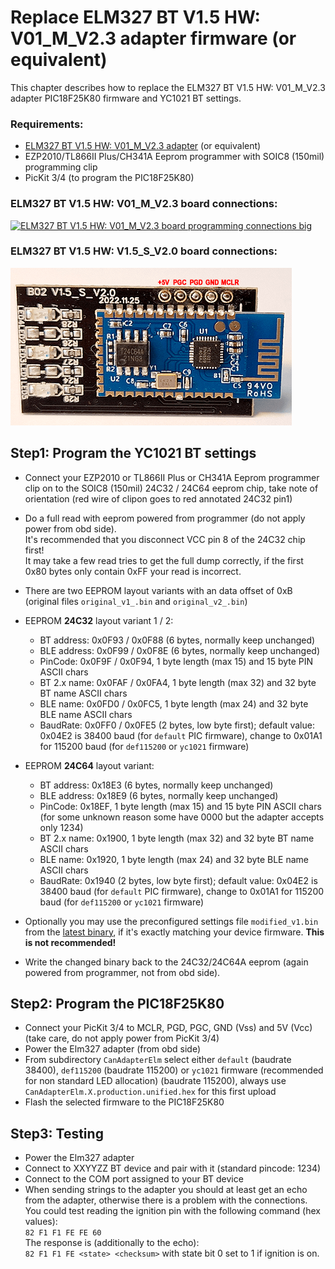 # Replace ELM327 BT V1.5 HW: V01_M_V2.3 adapter firmware (or equivalent)

This chapter describes how to replace the ELM327 BT V1.5 HW: V01_M_V2.3 adapter PIC18F25K80 firmware and YC1021 BT settings.  

### Requirements:

* [ELM327 BT V1.5 HW: V01_M_V2.3 adapter](https://www.aliexpress.com/item/New-OBDII-Diagnostic-Interface-Super-ELM327-Bluetooth-V1-5-Hardware-PIC18F25K80-Chip-1PCB-Board-ELM-327/32846998449.html) (or equivalent)
* EZP2010/TL866II Plus/CH341A Eeprom programmer with SOIC8 (150mil) programming clip
* PicKit 3/4 (to program the PIC18F25K80)

### ELM327 BT V1.5 HW: V01_M_V2.3 board connections:

[![ELM327 BT V1.5 HW: V01_M_V2.3 board programming connections big](elm327_BT_annotated_24c32_and_pic18f25k80_prog_connections_Small.png "ELM327 BT V1.5 HW: V01_M_V2.3 board programming connections")](elm327_BT_annotated_24c32_and_pic18f25k80_prog_connections_Big.png)

### ELM327 BT V1.5 HW: V1.5_S_V2.0 board connections:
[![ELM327 BT V1.5 HW: V1.5_S_V2.0 board programming connections big](elm327_BT_annotated_24c64_and_V1.5_S_V2.0_board_prog_connections_Small.png "ELM327 BT V1.5 HW: V1.5_S_V2.0 board programming connections")](elm327_BT_annotated_24c64_and_V1.5_S_V2.0_board_prog_connections_Big.png)

## Step1: Program the YC1021 BT settings
* Connect your EZP2010 or TL866II Plus or CH341A Eeprom programmer clip on to the SOIC8 (150mil) 24C32 / 24C64 eeprom chip, take note of orientation (red wire of clipon goes to red annotated 24C32 pin1)
* Do a full read with eeprom powered from programmer (do not apply power from obd side).  
  It's recommended that you disconnect VCC pin 8 of the 24C32 chip first!  
  It may take a few read tries to get the full dump correctly, if the first 0x80 bytes only contain 0xFF your read is incorrect.
* There are two EEPROM layout variants with an data offset of 0xB (original files `original_v1_.bin` and `original_v2_.bin`)
* EEPROM **24C32** layout variant 1 / 2:
  * BT address: 0x0F93 / 0x0F88 (6 bytes, normally keep unchanged)
  * BLE address: 0x0F99 / 0x0F8E (6 bytes, normally keep unchanged)
  * PinCode: 0x0F9F / 0x0F94, 1 byte length (max 15) and 15 byte PIN ASCII chars
  * BT 2.x name: 0x0FAF / 0x0FA4, 1 byte length (max 32) and 32 byte BT name ASCII chars
  * BLE name: 0x0FD0 / 0x0FC5, 1 byte length (max 24) and 32 byte BLE name ASCII chars
  * BaudRate: 0x0FF0 / 0x0FE5 (2 bytes, low byte first); default value: 0x04E2 is 38400 baud (for `default` PIC firmware), change to 0x01A1 for 115200 baud (for `def115200` or `yc1021` firmware)

* EEPROM **24C64** layout variant:
  * BT address: 0x18E3 (6 bytes, normally keep unchanged)
  * BLE address: 0x18E9 (6 bytes, normally keep unchanged)
  * PinCode: 0x18EF, 1 byte length (max 15) and 15 byte PIN ASCII chars (for some unknown reason some have 0000 but the adapter accepts only 1234)
  * BT 2.x name: 0x1900, 1 byte length (max 32) and 32 byte BT name ASCII chars
  * BLE name: 0x1920, 1 byte length (max 24) and 32 byte BLE name ASCII chars
  * BaudRate: 0x1940 (2 bytes, low byte first); default value: 0x04E2 is 38400 baud (for `default` PIC firmware), change to 0x01A1 for 115200 baud (for `def115200` or `yc1021` firmware)
* Optionally you may use the preconfigured settings file `modified_v1.bin` from the [latest binary](https://github.com/uholeschak/ediabaslib/releases/latest), if it's exactly matching your device firmware. **This is not recommended!**
* Write the changed binary back to the 24C32/24C64A eeprom (again powered from programmer, not from obd side).  

## Step2: Program the PIC18F25K80
* Connect your PicKit 3/4 to MCLR, PGD, PGC, GND (Vss) and 5V (Vcc) (take care, do not apply power from PicKit 3/4)
* Power the Elm327 adapter (from obd side)
* From subdirectory `CanAdapterElm` select either `default` (baudrate 38400), `def115200` (baudrate 115200) or `yc1021` firmware (recommended for non standard LED allocation) (baudrate 115200), always use `CanAdapterElm.X.production.unified.hex` for this first upload
* Flash the selected firmware to the PIC18F25K80

## Step3: Testing
* Power the Elm327 adapter
* Connect to XXYYZZ BT device and pair with it (standard pincode: 1234)
* Connect to the COM port assigned to your BT device
* When sending strings to the adapter you should at least get an echo from the adapter, otherwise there is a problem with the connections.  
You could test reading the ignition pin with the following command (hex values):  
`82 F1 F1 FE FE 60`  
The response is (additionally to the echo):  
`82 F1 F1 FE <state> <checksum>` with state bit 0 set to 1 if ignition is on.  
